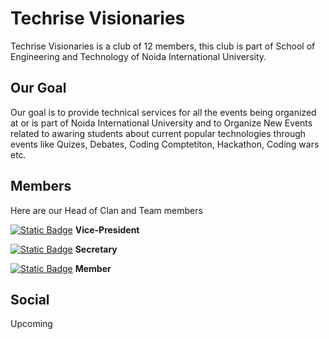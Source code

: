 # Techrise Visionaries

Techrise Visionaries is a club of 12 members, this club is part of School of Engineering and Technology 
of Noida International University.

## Our Goal

Our goal is to provide technical services for all the events being organized at or is part of 
Noida International University and to Organize New Events related to awaring students about
current popular technologies through events like Quizes, Debates, Coding Comptetiton, Hackathon,
Coding wars etc.

## Members

Here are our Head of Clan and Team members




[![Static Badge](https://img.shields.io/badge/69ravencoder69-blue?style=for-the-badge&logo=github&logoColor=white)](https://github.com/69ravencoder69) **Vice-President**

[![Static Badge](https://img.shields.io/badge/Aaroecode-yellow?style=for-the-badge&logo=github&logoColor=white)](https://github.com/Aaroecode) **Secretary**

[![Static Badge](https://img.shields.io/badge/shivGitprofile-yellow?style=for-the-badge&logo=github&logoColor=white)](https://github.com/shivGitprofile/Procode.git) **Member**


## Social

Upcoming

